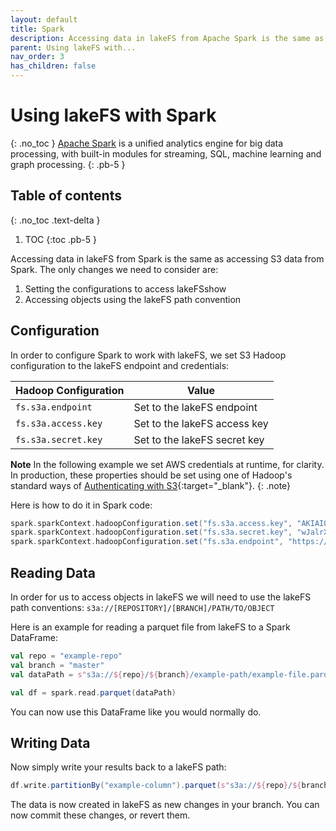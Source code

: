 ```yaml
---
layout: default
title: Spark
description: Accessing data in lakeFS from Apache Spark is the same as accessing S3 data from Apache Spark
parent: Using lakeFS with...
nav_order: 3
has_children: false
---
```


# Using lakeFS with Spark
{: .no_toc }
[Apache Spark](https://spark.apache.org/) is a unified analytics engine for big data processing, with built-in modules for streaming, SQL, machine learning and graph processing.
{: .pb-5 }

## Table of contents
{: .no_toc .text-delta }

1. TOC
{:toc .pb-5 }

Accessing data in lakeFS from Spark is the same as accessing S3 data from Spark.
The only changes we need to consider are:
1. Setting the configurations to access lakeFSshow
1. Accessing objects using the lakeFS path convention

## Configuration
In order to configure Spark to work with lakeFS, we set S3 Hadoop configuration to the lakeFS endpoint and credentials:

| Hadoop Configuration | Value                        |
|----------------------|------------------------------|
| `fs.s3a.endpoint`    | Set to the lakeFS endpoint   |
| `fs.s3a.access.key`  | Set to the lakeFS access key |
| `fs.s3a.secret.key`  | Set to the lakeFS secret key |

**Note** 
In the following example we set AWS credentials at runtime, for clarity. In production, these properties should be set using one of Hadoop's standard ways of [Authenticating with S3](https://hadoop.apache.org/docs/current/hadoop-aws/tools/hadoop-aws/index.html#Authenticating_with_S3){:target="_blank"}. 
{: .note}

Here is how to do it in Spark code: 
```scala
spark.sparkContext.hadoopConfiguration.set("fs.s3a.access.key", "AKIAIOSFODNN7EXAMPLE")
spark.sparkContext.hadoopConfiguration.set("fs.s3a.secret.key", "wJalrXUtnFEMI/K7MDENG/bPxRfiCYEXAMPLEKEY")
spark.sparkContext.hadoopConfiguration.set("fs.s3a.endpoint", "https://s3.lakefs.example.com")
```
  
## Reading Data
In order for us to access objects in lakeFS we will need to use the lakeFS path conventions:
    ```s3a://[REPOSITORY]/[BRANCH]/PATH/TO/OBJECT```

Here is an example for reading a parquet file from lakeFS to a Spark DataFrame:

```scala
val repo = "example-repo"
val branch = "master"
val dataPath = s"s3a://${repo}/${branch}/example-path/example-file.parquet"

val df = spark.read.parquet(dataPath)
```

You can now use this DataFrame like you would normally do.

## Writing Data

Now simply write your results back to a lakeFS path:
```scala
df.write.partitionBy("example-column").parquet(s"s3a://${repo}/${branch}/output-path/")
```

The data is now created in lakeFS as new changes in your branch. You can now commit these changes, or revert them.
